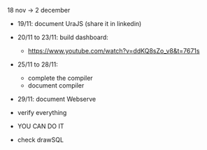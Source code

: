 18 nov -> 2 december

+ 19/11: document UraJS (share it in linkedin)
+ 20/11 to 23/11: build dashboard:
    + https://www.youtube.com/watch?v=ddKQ8sZo_v8&t=7671s

+ 25/11 to 28/11:
    + complete the compiler
    + document compiler

+ 29/11: document Webserve

+ verify everything
+ YOU CAN DO IT

+ check drawSQL